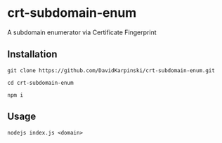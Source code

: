 # crt-subdomain-enum
A subdomain enumerator via Certificate Fingerprint

## Installation

```shell
git clone https://github.com/DavidKarpinski/crt-subdomain-enum.git

cd crt-subdomain-enum

npm i
```

## Usage

```shell
nodejs index.js <domain>
```
